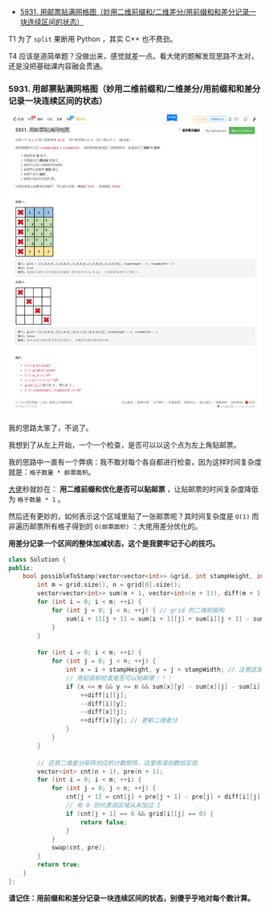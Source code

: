 
<!-- @import "[TOC]" {cmd="toc" depthFrom=1 depthTo=6 orderedList=false} -->

<!-- code_chunk_output -->

- [5931. 用邮票贴满网格图（妙用二维前缀和/二维差分/用前缀和和差分记录一块连续区间的状态）](#5931-用邮票贴满网格图妙用二维前缀和二维差分用前缀和和差分记录一块连续区间的状态)

<!-- /code_chunk_output -->

T1 为了 `split` 果断用 Python ，其实 C++ 也不费劲。

T4 应该是道简单题？没做出来，感觉就差一点。看大佬的题解发现思路不太对，还是没把基础课内容融会贯通。

### 5931. 用邮票贴满网格图（妙用二维前缀和/二维差分/用前缀和和差分记录一块连续区间的状态）

![](./images/leetcode-cn.com_contest_biweekly-contest-69_problems_stamping-the-grid_.png)

我的思路太笨了，不说了。

我想到了从左上开始，一个一个检查，是否可以以这个点为左上角贴邮票。

我的思路中一直有一个弊病：我不敢对每个各自都进行检查，因为这样时间复杂度就是：`格子数量 * 邮票面积`。

[大佬](https://leetcode-cn.com/problems/stamping-the-grid/solution/wu-nao-zuo-fa-er-wei-qian-zhui-he-er-wei-zwiu/)秒就妙在： **用二维前缀和优化是否可以贴邮票** ，让贴邮票的时间复杂度降低为 `格子数量 * 1` 。

然后还有更妙的，如何表示这个区域里贴了一张邮票呢？其时间复杂度是 `O(1)` 而非遍历邮票所有格子得到的 `O(邮票面积)` ：大佬用差分优化的。

**用差分记录一个区间的整体加减状态，这个是我要牢记于心的技巧。**

```cpp
class Solution {
public:
    bool possibleToStamp(vector<vector<int>> &grid, int stampHeight, int stampWidth) {
        int m = grid.size(), n = grid[0].size();
        vector<vector<int>> sum(m + 1, vector<int>(n + 1)), diff(m + 1, vector<int>(n + 1));
        for (int i = 0; i < m; ++i) {
            for (int j = 0; j < n; ++j) { // grid 的二维前缀和
                sum[i + 1][j + 1] = sum[i + 1][j] + sum[i][j + 1] - sum[i][j] + grid[i][j];
            }
        }

        for (int i = 0; i < m; ++i) {
            for (int j = 0; j < n; ++j) {
                int x = i + stampHeight, y = j + stampWidth; // 注意这是矩形右下角横纵坐标都 +1 后的位置
                // 用前缀和检查是否可以贴邮票！！！
                if (x <= m && y <= n && sum[x][y] - sum[x][j] - sum[i][y] + sum[i][j] == 0) {
                    ++diff[i][j];
                    --diff[i][y];
                    --diff[x][j];
                    ++diff[x][y]; // 更新二维差分
                }
            }
        }

        // 还原二维差分矩阵对应的计数矩阵，这里用滚动数组实现
        vector<int> cnt(n + 1), pre(n + 1);
        for (int i = 0; i < m; ++i) {
            for (int j = 0; j < n; ++j) {
                cnt[j + 1] = cnt[j] + pre[j + 1] - pre[j] + diff[i][j];
                // 有 0 则代表该区域从未加过 1
                if (cnt[j + 1] == 0 && grid[i][j] == 0) {
                    return false;
                }
            }
            swap(cnt, pre);
        }
        return true;
    }
};
```

**请记住：用前缀和和差分记录一块连续区间的状态，别傻乎乎地对每个数计算。**
